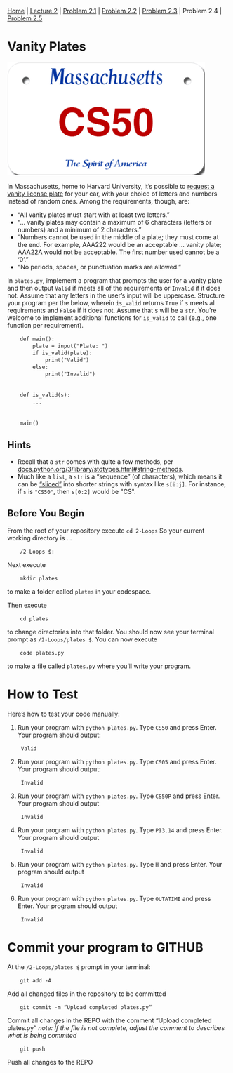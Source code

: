 [Home](../README.md) | [Lecture 2](2-Loops.md) | [Problem 2.1](PROBLEM2.1.md) | [Problem 2.2](PROBLEM2.2.md) | [Problem 2.3](PROBLEM2.3.md) | Problem 2.4 | [Problem 2.5](PROBLEM2.5.md)

# Vanity Plates

<img src="images/plate.png" width="450" />


In Massachusetts, home to Harvard University, it’s possible to [request a vanity license plate](https://www.mass.gov/how-to/request-a-vanity-license-plate) for your car, with your choice of letters and numbers instead of random ones. Among the requirements, though, are:
- “All vanity plates must start with at least two letters.”
- “… vanity plates may contain a maximum of 6 characters (letters or numbers) and a minimum of 2 characters.”
- “Numbers cannot be used in the middle of a plate; they must come at the end. For example, AAA222 would be an acceptable … vanity plate; AAA22A would not be acceptable. The first number used cannot be a ‘0’.”
- “No periods, spaces, or punctuation marks are allowed.”

In `plates.py`, implement a program that prompts the user for a vanity plate and then output `Valid` if meets all of the requirements or `Invalid` if it does not. Assume that any letters in the user’s input will be uppercase. Structure your program per the below, wherein `is_valid` returns `True` if `s` meets all requirements and `False` if it does not. Assume that s will be a `str`. You’re welcome to implement additional functions for `is_valid` to call (e.g., one function per requirement).

		def main():
			plate = input("Plate: ")
			if is_valid(plate):
				print("Valid")
			else:
				print("Invalid")


		def is_valid(s):
			...


		main()

## Hints
- Recall that a `str` comes with quite a few methods, per [docs.python.org/3/library/stdtypes.html#string-methods](https://docs.python.org/3/library/stdtypes.html#string-methods).
- Much like a `list`, a `str` is a “sequence” (of characters), which means it can be [“sliced”](https://docs.python.org/3/library/stdtypes.html#common-sequence-operations) into shorter strings with syntax like `s[i:j]`. For instance, if `s` is `"CS50"`, then `s[0:2]` would be "CS".

## Before You Begin
From the root of your repository execute `cd 2-Loops` So your current working directory is ...		

		/2-Loops $:
Next execute

		mkdir plates
to make a folder called `plates` in your codespace.

Then execute

		cd plates
to change directories into that folder. You should now see your terminal prompt as `/2-Loops/plates $`. You can now execute

		code plates.py
to make a file called `plates.py` where you’ll write your program.

# How to Test
Here’s how to test your code manually:

1. Run your program with `python plates.py`. Type `CS50` and press Enter. Your program should output:

		Valid
2. Run your program with `python plates.py`. Type `CS05` and press Enter. Your program should output:

		Invalid
3. Run your program with `python plates.py`. Type `CS50P` and press Enter. Your program should output

		Invalid
4. Run your program with `python plates.py`. Type `PI3.14` and press Enter. Your program should output

		Invalid
5. Run your program with `python plates.py`. Type `H` and press Enter. Your program should output

		Invalid
6. Run your program with `python plates.py`. Type `OUTATIME` and press Enter. Your program should output

		Invalid

# Commit your program to GITHUB
At the `/2-Loops/plates $` prompt in your terminal:

		git add -A 
Add all changed files in the repository to be committed

		git commit -m “Upload completed plates.py“
Commit all changes in the REPO with the comment “Upload completed plates.py“
*note: If the file is not complete, adjust the comment to describes what is being commited*

		git push 
Push all changes to the REPO
